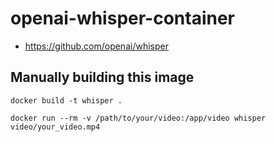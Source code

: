 # openai-whisper-container

* https://github.com/openai/whisper

## Manually building this image

```shell
docker build -t whisper .

docker run --rm -v /path/to/your/video:/app/video whisper video/your_video.mp4
```
